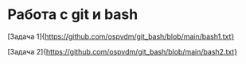 # Работа с git и bash
[Задача 1]{https://github.com/ospvdm/git_bash/blob/main/bash1.txt}

[Задача 2]{https://github.com/ospvdm/git_bash/blob/main/bash2.txt}
